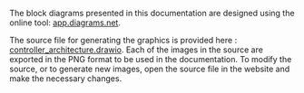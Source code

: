 The block diagrams presented in this documentation are designed using the online tool: [app.diagrams.net](https://app.diagrams.net).

The source file for generating the graphics is provided here : [controller_architecture.drawio](./controller_architecture.drawio). Each of the images in the source are exported in the PNG format to be used in the documentation. To modify the source, or to generate new images, open the source file in the website and make the necessary changes.
